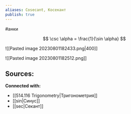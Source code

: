 ```yaml
---
aliases: Cosecant, Косекант
publish: true
---
```

#анки

$$
\csc \alpha = \frac{1}{\sin \alpha}
$$

![[Pasted image 20230801182433.png|400]]

![[Pasted image 20230801182512.png]]








**Sources:**
- 


**Connected with:**
- [[514.116 Trigonometry|Тригонометрия]]
- [[sin|Синус]]
- [[sec|Секант]]

